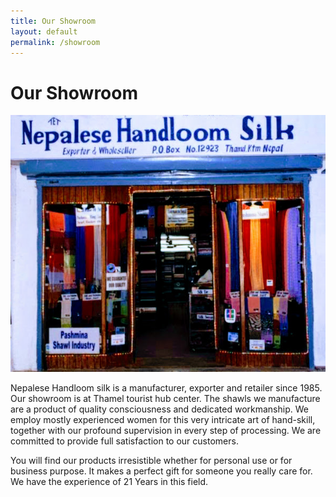 ```yaml
---
title: Our Showroom
layout: default
permalink: /showroom
---
```


# Our Showroom
![Our Showroom in Thamel](images/showroom.jpg)

Nepalese Handloom silk is a manufacturer, exporter and retailer since 1985. Our showroom is at Thamel tourist hub center. The shawls we manufacture are a product of quality consciousness and dedicated workmanship. We employ mostly experienced women for this very intricate art of hand-skill, together with our profound supervision in every step of processing. We are committed to provide full satisfaction to our customers.

You will find our products irresistible whether for personal use or for business purpose. It makes a perfect gift for someone you really care for. We have the experience of 21 Years in this field.